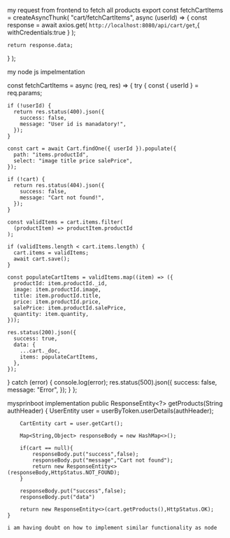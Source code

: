 my request from frontend to fetch all products 
export const fetchCartItems = createAsyncThunk(
  "cart/fetchCartItems",
  async (userId) => {
    const response = await axios.get(
      `http://localhost:8080/api/cart/get`,{
        withCredentials:true
      }
    );

    return response.data;
  }
);

my node js impelmentation

const fetchCartItems = async (req, res) => {
  try {
    const { userId } = req.params;

    if (!userId) {
      return res.status(400).json({
        success: false,
        message: "User id is manadatory!",
      });
    }

    const cart = await Cart.findOne({ userId }).populate({
      path: "items.productId",
      select: "image title price salePrice",
    });

    if (!cart) {
      return res.status(404).json({
        success: false,
        message: "Cart not found!",
      });
    }

    const validItems = cart.items.filter(
      (productItem) => productItem.productId
    );

    if (validItems.length < cart.items.length) {
      cart.items = validItems;
      await cart.save();
    }

    const populateCartItems = validItems.map((item) => ({
      productId: item.productId._id,
      image: item.productId.image,
      title: item.productId.title,
      price: item.productId.price,
      salePrice: item.productId.salePrice,
      quantity: item.quantity,
    }));

    res.status(200).json({
      success: true,
      data: {
        ...cart._doc,
        items: populateCartItems,
      },
    });
  } catch (error) {
    console.log(error);
    res.status(500).json({
      success: false,
      message: "Error",
    });
  }
};

mysprinboot implementation
public ResponseEntity<?> getProducts(String authHeader) {
        UserEntity user = userByToken.userDetails(authHeader);

        CartEntity cart = user.getCart();

        Map<String,Object> responseBody = new HashMap<>();

        if(cart == null){
            responseBody.put("success",false);
            responseBody.put("message","Cart not found");
            return new ResponseEntity<>(responseBody,HttpStatus.NOT_FOUND);
        }

        responseBody.put("success",false);
        responseBody.put("data")

        return new ResponseEntity<>(cart.getProducts(),HttpStatus.OK);
    }

    i am having doubt on how to implement similar functionality as node
